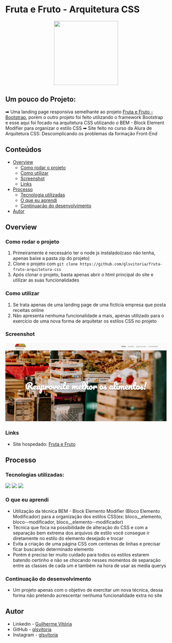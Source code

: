# Fruta e Fruto - Arquitetura CSS
<p align="center">
  <img src="https://img.icons8.com/plasticine/2x/circled-play.png" width="200px" height="200px"/></p>
<p align="center">

## Um pouco do Projeto:

➡ Uma landing page responsiva semelhante ao projeto [Fruta e Fruto - Bootstrap](https://github.com/glsvitoria/frutas-frutos-bootstrap), porém o outro projeto foi feito utilizando o framework Bootstrap e esse aqui foi focado na arquitetura CSS utilizando o BEM - Block Element Modifier para organizar o estilo CSS
➡ Site feito no curso da Alura de Arquitetura CSS: Descomplicando os problemas da formação Front-End

## Conteúdos

- [Overview](#overview)
  - [Como rodar o projeto](#como-rodar-o-projeto)
  - [Como utilizar](#como-utilizar-o-projeto)
  - [Screenshot](#screenshot)
  - [Links](#links)
- [Processo](#processo)
  - [Tecnologia utilizadas](#tecnologias-utilizadas)
  - [O que eu aprendi](#oque-eu-aprendi)
  - [Continuação do desenvolvimento](#continuacao-do-desenvolvimento)
- [Autor](#autor)

## Overview

### Como rodar o projeto

 1. Primeiramente é necessário ter o node js instalado(caso não tenha, apenas baixe a pasta zip do projeto) 
 2. Clone o projeto com `git clone https://github.com/glsvitoria/fruta-fruto-arquitetura-css`
 3. Após clonar o projeto, basta apenas abrir o html principal do site e utilizar as suas funcionalidades

### Como utilizar

 1. Se trata apenas de uma landing page de uma fictícia empresa que posta receitas online
 2. Não apresenta nenhuma funcionalidade a mais, apenas utilizado para o exercício de uma nova forma de arquitetar os estilos CSS no projeto

### Screenshot
![](./assets/img//Screenshot.PNG)
### Links
- Site hospedado: [Fruta e Fruto](link)

## Processo

### Tecnologias utilizadas:

[<img src="https://img.shields.io/static/v1?label=&message=HTML&color=orange&style=for-the-badge&logo=HTML5&logoColor=white" />](https://github.com/glsvitoria)
[<img src="https://img.shields.io/static/v1?label=&message=CSS&color=blue&style=for-the-badge&logo=CSS3&logoColor=white" />](https://github.com/glsvitoria)
[<img src="https://img.shields.io/static/v1?label=&message=JS&color=yellowgreen&style=for-the-badge&logo=JavaScript&logoColor=white" />](https://github.com/glsvitoria)

### O que eu aprendi
 - Utilização da técnica BEM - Block Elemento Modifier (Bloco Elemento Modificador) para a organização dos estilos CSS(ex: bloco__elemento, bloco--modificador, bloco__elemento--modificador)
 - Técnica que foca na possibilidade de alteração do CSS e com a separação bem extrema dos arquivos de estilo você consegue ir diretamente no estilo do elemento desejado e trocar
 - Evita a criação de uma página CSS com centenas de linhas e precisar ficar buscando determinado elemento
 - Porém é preciso ter muito cuidado para todos os estilos estarem batendo certinho e não se chocando nesses momentos de separação entre as classes de cada um e também na hora de usar as media querys

### Continuação do desenvolvimento
 - Um projeto apenas com o objetivo de exercitar um nova técnica, dessa forma não pretendo acrescentar nenhuma funcionalidade extra no site

## Autor
- Linkedin - [Guilherme Vitória](https://www.linkedin.com/in/glsvitoria/)
- GitHub - [glsvitoria](https://github.com/glsvitoria)
- Instagram - [glsvitoria](https://www.instagram.com/glsvitoria/)
